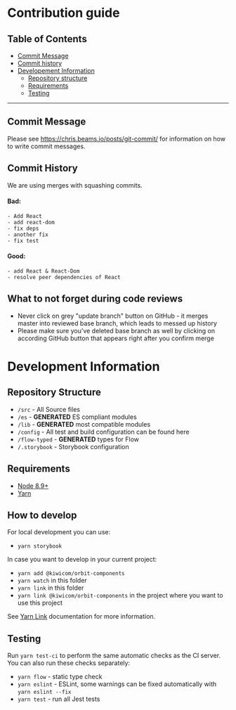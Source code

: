 # Contribution guide

## Table of Contents

- [Commit Message](#commit-message)
- [Commit history](#commit-history)
- [Developement Information](#development-information)
  - [Repository structure](#repository-structure)
  - [Requirements](#requirements)
  - [Testing](#testing)

---

## Commit Message

Please see https://chris.beams.io/posts/git-commit/ for information on how to write commit messages.

## Commit History

We are using merges with squashing commits.

#### Bad:

```
- Add React
- add react-dom
- fix deps
- another fix
- fix test
```

#### Good:

```
- add React & React-Dom
- resolve peer dependencies of React
```

## What to not forget during code reviews

- Never click on grey "update branch" button on GitHub - it merges master into reviewed base branch, which leads to messed up history
- Please make sure you've deleted base branch as well by clicking on according GitHub button that appears right after you confirm merge

# Development Information

## Repository Structure

- `/src` - All Source files
- `/es` - **GENERATED** ES compliant modules
- `/lib` - **GENERATED** most compatible modules
- `/config` - All test and build configuration can be found here
- `/flow-typed` - **GENERATED** types for Flow
- `/.storybook` - Storybook configuration

## Requirements

- [Node 8.9+](https://nodejs.org/en/)
- [Yarn](https://yarnpkg.com/en/)

## How to develop

For local development you can use:

- `yarn storybook`

In case you want to develop in your current project:

- `yarn add @kiwicom/orbit-components`
- `yarn watch` in this folder
- `yarn link` in this folder
- `yarn link @kiwicom/orbit-components` in the project where you want to use this project

See [Yarn Link](https://yarnpkg.com/lang/en/docs/cli/link/) documentation for more information.

## Testing

Run `yarn test-ci` to perform the same automatic checks as the CI server. You can also run these checks separately:

- `yarn flow` - static type check
- `yarn eslint` - ESLint, some warnings can be fixed automatically with `yarn eslint --fix`
- `yarn test` - run all Jest tests
